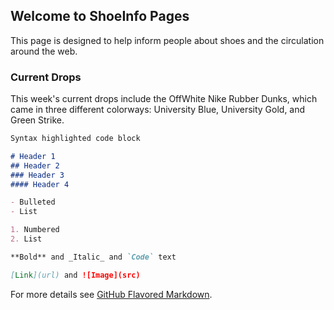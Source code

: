 ## Welcome to ShoeInfo Pages

This page is designed to help inform people about shoes and the circulation around the web.

### Current Drops

This week's current drops include the OffWhite Nike Rubber Dunks, which came in three different colorways: University Blue, University Gold, and Green Strike. 

```markdown
Syntax highlighted code block

# Header 1
## Header 2
### Header 3
#### Header 4

- Bulleted
- List

1. Numbered
2. List

**Bold** and _Italic_ and `Code` text

[Link](url) and ![Image](src)
```

For more details see [GitHub Flavored Markdown](https://guides.github.com/features/mastering-markdown/).

